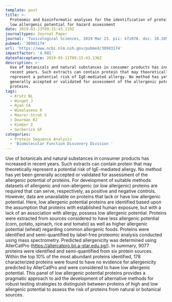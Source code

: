 ```yaml
---
template: post
title: >-
  Proteomic and bioinformatic analyses for the identification of proteins with
  low allergenic potential for hazard assessment
date: 2019-03-23T09:15:43.119Z
journaltypes: Journal Paper
journal: 'Toxicological Sciences, 2019 Mar 23. pii: kfz078. doi: 10.1093/toxsci/kfz078.'
pubmed: '30903174'
url: 'https://www.ncbi.nlm.nih.gov/pubmed/30903174'
impactfactor: '4.081'
dateofacceptance: 2019-03-11T09:15:43.136Z
description: >-
  Use of botanicals and natural substances in consumer products has increased in
  recent years. Such extracts can contain protein that may theoretically
  represent a potential risk of IgE-mediated allergy. No method has yet been
  generally accepted or validated for assessment of the allergenic potential of
  proteins. 
tags:
  - Krutz NL
  - Winget J
  - Ryan CA
  - Wimalasena R
  - Maurer-Stroh S
  - Dearman RJ
  - Kimber I
  - Gerberick GF
categories:
  - Protein Sequence Analysis
  - 'Biomolecular Function Discovery Division '
---
```

<!--StartFragment-->

Use of botanicals and natural substances in consumer products has increased in recent years. Such extracts can contain protein that may theoretically represent a potential risk of IgE-mediated allergy. No method has yet been generally accepted or validated for assessment of the allergenic potential of proteins. For development of suitable methods datasets of allergenic and non-allergenic (or low allergenic) proteins are required that can serve, respectively, as positive and negative controls. However, data are unavailable on proteins that lack or have low allergenic potential. Here, low allergenic potential proteins are identified based upon the assumption that proteins with established human exposure, but with a lack of an association with allergy, possess low allergenic potential. Proteins were extracted from sources considered to have less allergenic potential (corn, potato, spinach, rice and tomato) as well as higher allergenic potential (wheat) regarding common allergenic foods. Proteins were identified and semi-quantified by label-free proteomic analysis conducted using mass spectrometry. Predicted allergenicity was determined using AllerCatPro (<https://allercatpro.bii.a-star.edu.sg/>). In summary, 9077 proteins were identified and semi-quantified from six protein sources. Within the top 10% of the most abundant proteins identified, 178 characterized proteins were found to have no evidence for allergenicity predicted by AllerCatPro and were considered to have low allergenic potential. This panel of low allergenic potential proteins provides a pragmatic approach to aid the development of alternative methods for robust testing strategies to distinguish between proteins of high and low allergenic potential to assess the risk of proteins from natural or botanical sources.

<!--EndFragment-->
